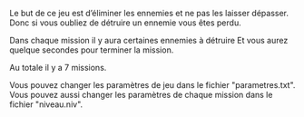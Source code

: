 ﻿Le but de ce jeu est d’éliminer les ennemies et ne pas les laisser dépasser. 
Donc si vous oubliez de détruire un ennemie vous êtes perdu. 

Dans chaque mission il y aura certaines ennemies à détruire 
Et vous aurez quelque secondes pour terminer la mission. 

Au totale il y a 7 missions. 

Vous pouvez changer les paramètres de jeu dans le fichier "parametres.txt".
Vous pouvez aussi changer les paramètres de chaque mission dans le fichier "niveau.niv".
